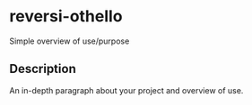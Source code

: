 # reversi-othello

Simple overview of use/purpose

## Description

An in-depth paragraph about your project and overview of use.
